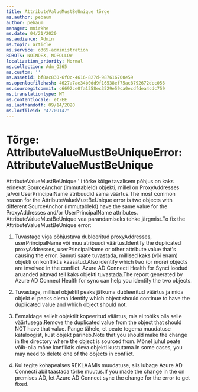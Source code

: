 ```yaml
---
title: AttributeValueMustBeUnique tõrge
ms.author: pebaum
author: pebaum
manager: mnirkhe
ms.date: 04/21/2020
ms.audience: Admin
ms.topic: article
ms.service: o365-administration
ROBOTS: NOINDEX, NOFOLLOW
localization_priority: Normal
ms.collection: Adm_O365
ms.custom: ''
ms.assetid: bf8ac830-6f0c-4616-827d-987616700e59
ms.openlocfilehash: 4627a7ae34b0dd9f16538ef75ac8792672dcc056
ms.sourcegitcommit: c6692ce0fa1358ec3529e59ca0ecdfdea4cdc759
ms.translationtype: MT
ms.contentlocale: et-EE
ms.lasthandoff: 09/14/2020
ms.locfileid: "47709147"
---
```

# <a name="error-attributevaluemustbeunique"></a><span data-ttu-id="9b4f8-102">Tõrge: AttributeValueMustBeUnique</span><span class="sxs-lookup"><span data-stu-id="9b4f8-102">Error: AttributeValueMustBeUnique</span></span>

<span data-ttu-id="9b4f8-103">AttributeValueMustBeUnique ' i tõrke kõige tavalisem põhjus on kaks erinevat SourceAnchor (immutableId) objekti, millel on ProxyAddresses ja/või UserPrincipalName atribuudid sama väärtus.</span><span class="sxs-lookup"><span data-stu-id="9b4f8-103">The most common reason for the AttributeValueMustBeUnique error is two objects with different SourceAnchor (immutableId) have the same value for the ProxyAddresses and/or UserPrincipalName attributes.</span></span> <span data-ttu-id="9b4f8-104">AttributeValueMustBeUnique vea parandamiseks tehke järgmist.</span><span class="sxs-lookup"><span data-stu-id="9b4f8-104">To fix the AttributeValueMustBeUnique error:</span></span>
  
1. <span data-ttu-id="9b4f8-105">Tuvastage viga põhjustava dubleeritud proxyAddresses, userPrincipalName või muu atribuudi väärtus.</span><span class="sxs-lookup"><span data-stu-id="9b4f8-105">Identify the duplicated proxyAddresses, userPrincipalName or other attribute value that's causing the error.</span></span> <span data-ttu-id="9b4f8-106">Samuti saate tuvastada, millised kaks (või enam) objekti on konfliktis kaasatud.</span><span class="sxs-lookup"><span data-stu-id="9b4f8-106">Also identify which two (or more) objects are involved in the conflict.</span></span> <span data-ttu-id="9b4f8-107">Azure AD Connecti Health for Synci loodud aruanded aitavad teil kaks objekti tuvastada.</span><span class="sxs-lookup"><span data-stu-id="9b4f8-107">The report generated by Azure AD Connect Health for sync can help you identify the two objects.</span></span>
    
2. <span data-ttu-id="9b4f8-108">Tuvastage, millisel objektil peaks jätkuma dubleeritud väärtus ja mida objekt ei peaks olema.</span><span class="sxs-lookup"><span data-stu-id="9b4f8-108">Identify which object should continue to have the duplicated value and which object should not.</span></span>
    
3. <span data-ttu-id="9b4f8-109">Eemaldage sellelt objektilt kopeeritud väärtus, mis ei tohiks olla selle väärtusega.</span><span class="sxs-lookup"><span data-stu-id="9b4f8-109">Remove the duplicated value from the object that should NOT have that value.</span></span> <span data-ttu-id="9b4f8-110">Pange tähele, et peate tegema muudatuse kataloogist, kust objekt pärineb.</span><span class="sxs-lookup"><span data-stu-id="9b4f8-110">Note that you should make the change in the directory where the object is sourced from.</span></span> <span data-ttu-id="9b4f8-111">Mõnel juhul peate võib-olla mõne konfliktis oleva objekti kustutama.</span><span class="sxs-lookup"><span data-stu-id="9b4f8-111">In some cases, you may need to delete one of the objects in conflict.</span></span>
    
4. <span data-ttu-id="9b4f8-112">Kui tegite kohapealses REKLAAMIs muudatuse, siis lubage Azure AD Connecti abil taastada tõrke muutus.</span><span class="sxs-lookup"><span data-stu-id="9b4f8-112">If you made the change in the on premises AD, let Azure AD Connect sync the change for the error to get fixed.</span></span>
    


